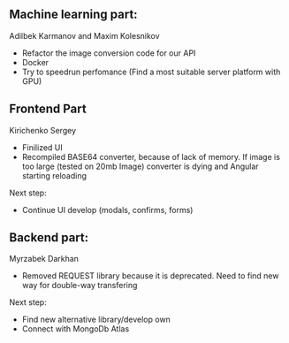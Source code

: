 ## Machine learning part:
Adilbek Karmanov and Maxim Kolesnikov
- Refactor the image conversion code for our API
- Docker
- Try to speedrun perfomance (Find a most suitable server platform with GPU)


## Frontend Part
Kirichenko Sergey
- Finilized UI
- Recompiled BASE64 converter, because of lack of memory. If image is too large (tested on 20mb Image) converter is dying and Angular starting reloading

Next step:
- Continue UI develop (modals, confirms, forms)



## Backend part:
Myrzabek Darkhan
- Removed REQUEST library because it is deprecated. Need to find new way for double-way transfering

Next step:
- Find new alternative library/develop own
- Connect with MongoDb Atlas
